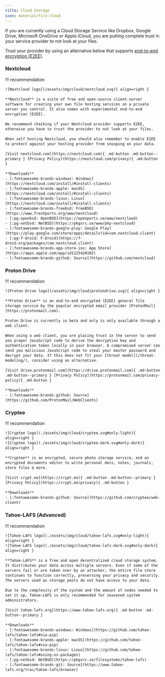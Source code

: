 ```yaml
---
title: Cloud Storage
icon: material/file-cloud
---
```

If you are currently using a Cloud Storage Service like Dropbox, Google Drive, Microsoft OneDrive or Apple iCloud, you are putting complete trust in your service provider to not look at your files.

Trust your provider by using an alternative below that supports [end-to-end encryption (E2EE)](https://wikipedia.org/wiki/End-to-end_encryption).

### Nextcloud
!!! recommendation

    ![Nextcloud logo](/assets/img/cloud/nextcloud.svg){ align=right }

    **Nextcloud** is a suite of free and open-source client-server software for creating your own file hosting services on a private server you control. It also comes with experimental end-to-end encryption (E2EE).

    We recommend checking if your Nextcloud provider supports E2EE, otherwise you have to trust the provider to not look at your files.

    When self hosting Nextcloud, you should also remember to enable E2EE to protect against your hosting provider from snooping on your data.

    [Visit nextcloud.com](https://nextcloud.com){ .md-button .md-button--primary } [Privacy Policy](https://nextcloud.com/privacy){ .md-button }

    **Downloads**
    - [:fontawesome-brands-windows: Windows](https://nextcloud.com/install/#install-clients)
    - [:fontawesome-brands-apple: macOS](https://nextcloud.com/install/#install-clients)
    - [:fontawesome-brands-linux: Linux](https://nextcloud.com/install/#install-clients)
    - [:fontawesome-brands-freebsd: FreeBSD](https://www.freshports.org/www/nextcloud)
    - [:pg-openbsd: OpenBSD](https://openports.se/www/nextcloud)
    - [:pg-netbsd: NetBSD](https://pkgsrc.se/www/php-nextcloud)
    - [:fontawesome-brands-google-play: Google Play](https://play.google.com/store/apps/details?id=com.nextcloud.client)
    - [:pg-f-droid: F-Droid](https://f-droid.org/packages/com.nextcloud.client)
    - [:fontawesome-brands-app-store-ios: App Store](https://apps.apple.com/app/id1125420102)
    - [:fontawesome-brands-github: Source](https://github.com/nextcloud)

### Proton Drive
!!! recommendation

    ![Proton Drive logo](/assets/img/cloud/protondrive.svg){ align=right }

    **Proton Drive** is an end-to-end encrypted (E2EE) general file storage service by the popular encrypted email provider [ProtonMail](https://protonmail.com).

    Proton Drive is currently in beta and only is only available through a web client.

    When using a web client, you are placing trust in the server to send you proper JavaScript code to derive the decryption key and authentication token locally in your browser. A compromised server can send you malicious JavaScript code to steal your master password and decrypt your data. If this does not fit your [threat model](/threat-modeling/), consider using an alternative.

    [Visit drive.protonmail.com](https://drive.protonmail.com){ .md-button .md-button--primary } [Privacy Policy](https://protonmail.com/privacy-policy){ .md-button }

    **Downloads**
    - [:fontawesome-brands-github: Source](https://github.com/ProtonMail/WebClients)

### Cryptee
!!! recommendation

    ![Cryptee logo](./assets/img/cloud/cryptee.svg#only-light){ align=right }
    ![Cryptee logo](./assets/img/cloud/cryptee-dark.svg#only-dark){ align=right }

    **Cryptee** is an encrypted, secure photo storage service, and an encrypted documents editor to write personal docs, notes, journals, store files & more.

    [Visit crypt.ee](https://crypt.ee){ .md-button .md-button--primary } [Privacy Policy](https://crypt.ee/privacy){ .md-button }

    **Downloads**
    - [:fontawesome-brands-github: Source](https://github.com/cryptee/web-client)

### Tahoe-LAFS (Advanced)
!!! recommendation

    ![Tahoe-LAFS logo](./assets/img/cloud/tahoe-lafs.svg#only-light){ align=right }
    ![Tahoe-LAFS logo](./assets/img/cloud/tahoe-lafs-dark.svg#only-dark){ align=right }

    **Tahoe-LAFS** is a free and open decentralized cloud storage system. It distributes your data across multiple servers. Even if some of the servers fail or are taken over by an attacker, the entire file store continues to function correctly, preserving your privacy and security. The servers used as storage pools do not have access to your data.

    Due to the complexity of the system and the amount of nodes needed to set it up, Tahoe-LAFS is only recommended for seasoned system administrators.

    [Visit tahoe-lafs.org](https://www.tahoe-lafs.org){ .md-button .md-button--primary }

    **Downloads**
    - [:fontawesome-brands-windows: Windows](https://github.com/tahoe-lafs/tahoe-lafs#via-pip)
    - [:fontawesome-brands-apple: macOS](https://github.com/tahoe-lafs/tahoe-lafs#via-pip)
    - [:fontawesome-brands-linux: Linux](https://github.com/tahoe-lafs/tahoe-lafs#using-os-packages)
    - [:pg-netbsd: NetBSD](https://pkgsrc.se/filesystems/tahoe-lafs)
    - [:fontawesome-brands-git: Source](https://www.tahoe-lafs.org/trac/tahoe-lafs/browser)
